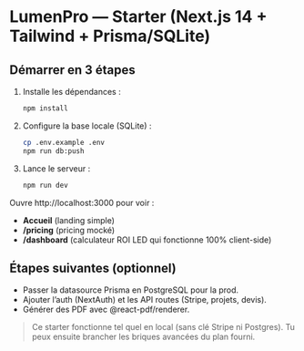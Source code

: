 # LumenPro — Starter (Next.js 14 + Tailwind + Prisma/SQLite)

## Démarrer en 3 étapes
1. Installe les dépendances :
   ```bash
   npm install
   ```

2. Configure la base locale (SQLite) :
   ```bash
   cp .env.example .env
   npm run db:push
   ```

3. Lance le serveur :
   ```bash
   npm run dev
   ```

Ouvre http://localhost:3000 pour voir :
- **Accueil** (landing simple)
- **/pricing** (pricing mocké)
- **/dashboard** (calculateur ROI LED qui fonctionne 100% client-side)

## Étapes suivantes (optionnel)
- Passer la datasource Prisma en PostgreSQL pour la prod.
- Ajouter l’auth (NextAuth) et les API routes (Stripe, projets, devis).
- Générer des PDF avec @react-pdf/renderer.

> Ce starter fonctionne tel quel en local (sans clé Stripe ni Postgres). 
> Tu peux ensuite brancher les briques avancées du plan fourni.
